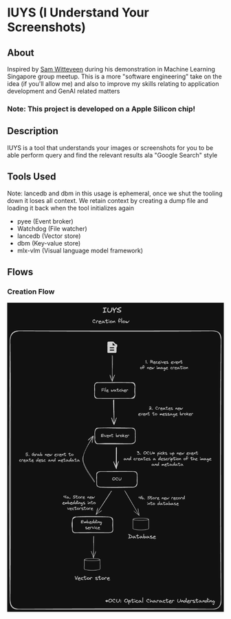 # IUYS (I Understand Your Screenshots)

## About

Inspired by [Sam Witteveen](https://github.com/samwit) during his demonstration in Machine Learning Singapore group meetup.
This is a more "software engineering" take on the idea (if you'll allow me) and also to improve my skills relating to application development and GenAI related matters

### Note: This project is developed on a Apple Silicon chip!

## Description

IUYS is a tool that understands your images or screenshots for you to be able perform query and find the relevant results ala "Google Search" style

## Tools Used

Note: lancedb and dbm in this usage is ephemeral, once we shut the tooling down it loses all context. We retain context by creating a dump file and loading it back when the tool initializes again

- pyee (Event broker)
- Watchdog (File watcher)
- lancedb (Vector store)
- dbm (Key-value store)
- mlx-vlm (Visual language model framework)

## Flows

### Creation Flow

![Creation Flow](./imgs/creation_flow.png)
